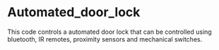 # Automated_door_lock
This code controls a automated door lock that can be controlled using bluetooth, IR remotes, proximity sensors and mechanical switches. 
